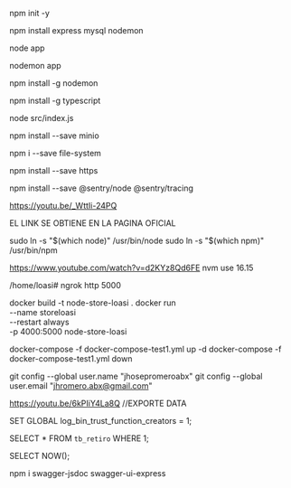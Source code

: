 <!-- creamos proyecto con modulos Node -->

npm init -y

<!-- modulos -->

npm install express mysql nodemon

<!-- corriendo servicios -->

node app

<!-- corriendo servicios con nodemon para RESTART AUTO -->

nodemon app

<!-- SI FALLA, SE REINSTALLA EL NODEMON -->

npm install -g nodemon

<!-- INSTALAR TYPESCRIPT -->
npm install -g typescript

<!-- INICIAR PROYECTO -->

node src/index.js

npm install --save minio

<!-- ACCESO A CARPETAS Y ARCHIVOS -->
npm i --save file-system

<!-- HTTPS -->
npm install --save https

<!-- SENTRY test -->
npm install --save @sentry/node @sentry/tracing

<!-- INSTALL NGROK IN UBUNTU -->
https://youtu.be/_WttIi-24PQ
<!-- wget https://bin.equinox.io/c/bNyj1mQVY4c/ngrok-v3-stable-linux-amd64.tgz --> EL LINK SE OBTIENE EN LA PAGINA OFICIAL
<!-- tar -xvzf ngrok-v3.tgz -->
<!-- ./ngrok config add-authtoken 28TrjrFEe0bUxojmhfFd1ySnRzk_2BUAajPKjoPUv8CX9SJpy -->
<!-- /root/.config/ngrok/ngrok.yml CONFIG PATH -->
<!-- ALSO SEE THE DOCS for more steps -->

<!-- USER NODE DEL NVM DEL DIGITAL OCEAN INSTALL NODE -->
sudo ln -s "$(which node)" /usr/bin/node
sudo ln -s "$(which npm)" /usr/bin/npm

<!-- USE NODE 16.15.0 -->
https://www.youtube.com/watch?v=d2KYz8Qd6FE
nvm use 16.15

<!-- USAR EL NGROK CUANDO SE REINCIA -->
/home/loasi# ngrok http 5000

docker build -t node-store-loasi .
docker run \
--name storeloasi \
--restart always \
-p 4000:5000 node-store-loasi

docker-compose -f docker-compose-test1.yml up -d
docker-compose -f docker-compose-test1.yml down

<!-- GIT CREDENTIALS FOR CLONE PUSH etcetera -->
git config --global user.name "jhosepromeroabx"
git config --global user.email "jhromero.abx@gmail.com"

<!-- BACK UP -->
https://youtu.be/6kPIiY4La8Q //EXPORTE DATA
<!-- SI FALLA EL BACK UP DE WORKBENCH, AGREGAR ESTO (solo sirve para PHPMYADMIN) -->
SET GLOBAL log_bin_trust_function_creators = 1;

<!-- FIX TIME ZONE MYSQL but see docker compose && volumes -->
SELECT * FROM `tb_retiro` WHERE 1;
<!-- VERIFY TIMEZONE -->
SELECT NOW();

npm i swagger-jsdoc swagger-ui-express